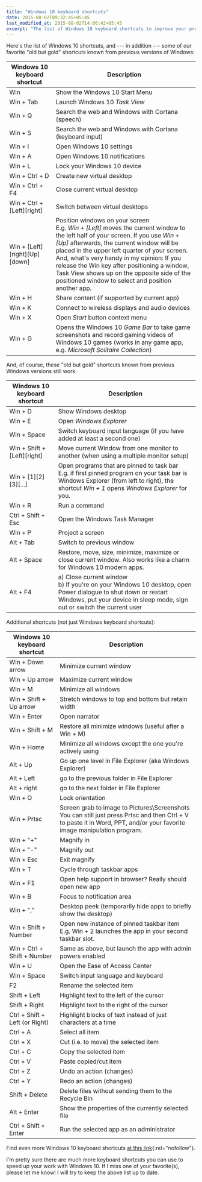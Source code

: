 ```yaml
---
title: "Windows 10 keyboard shortcuts"
date: 2015-08-02T09:32:45+05:45
last_modified_at: 2015-08-02T14:00:42+05:45
excerpt: "The list of Windows 10 keyboard shortcuts to improve your productivity."
---
```


Here's the list of Windows 10 shortcuts, and --- in addition --- some of our favorite "old but gold" shortcuts known from previous versions of Windows:

| Windows 10 keyboard shortcut  | Description                                                                                                                                                                                                                                                                                                                                                                                                                                   |
| ----------------------------- | --------------------------------------------------------------------------------------------------------------------------------------------------------------------------------------------------------------------------------------------------------------------------------------------------------------------------------------------------------------------------------------------------------------------------------------------- |
| Win                           | Show the Windows 10 Start Menu                                                                                                                                                                                                                                                                                                                                                                                                                |
| Win + Tab                     | Launch Windows 10 _Task View_                                                                                                                                                                                                                                                                                                                                                                                                                 |
| Win + Q                       | Search the web and Windows with Cortana (speech)                                                                                                                                                                                                                                                                                                                                                                                              |
| Win + S                       | Search the web and Windows with Cortana (keyboard input)                                                                                                                                                                                                                                                                                                                                                                                      |
| Win + I                       | Open Windows 10 settings                                                                                                                                                                                                                                                                                                                                                                                                                      |
| Win + A                       | Open Windows 10 notifications                                                                                                                                                                                                                                                                                                                                                                                                                 |
| Win + L                       | Lock your Windows 10 device                                                                                                                                                                                                                                                                                                                                                                                                                   |
| Win + Ctrl + D                | Create new virtual desktop                                                                                                                                                                                                                                                                                                                                                                                                                    |
| Win + Ctrl + F4               | Close current virtual desktop                                                                                                                                                                                                                                                                                                                                                                                                                 |
| Win + Ctrl + [Left][right]    | Switch between virtual desktops                                                                                                                                                                                                                                                                                                                                                                                                               |
| Win + [Left][right][Up][down] | Position windows on your screen <br /> E.g. _Win + [Left]_ moves the current window to the left half of your screen. If you use _Win + [Up]_ afterwards, the current window will be placed in the upper left quarter of your screen. <br /> And, what's very handy in my opinion: If you release the Win key after positioning a window, Task View shows up on the opposite side of the positioned window to select and position another app. |
| Win + H                       | Share content (if supported by current app)                                                                                                                                                                                                                                                                                                                                                                                                   |
| Win + K                       | Connect to wireless displays and audio devices                                                                                                                                                                                                                                                                                                                                                                                                |
| Win + X                       | Open _Start_ button context menu                                                                                                                                                                                                                                                                                                                                                                                                              |
| Win + G                       | Opens the Windows 10 _Game Bar_ to take game screenshots and record gaming videos of Windows 10 games (works in any game app, e.g. _Microsoft Solitaire Collection_)                                                                                                                                                                                                                                                                          |

And, of course, these "old but gold" shortcuts known from previous Windows versions still work:

| Windows 10 keyboard shortcut | Description                                                                                                                                                                                       |
| ---------------------------- | ------------------------------------------------------------------------------------------------------------------------------------------------------------------------------------------------- |
| Win + D                      | Show Windows desktop                                                                                                                                                                              |
| Win + E                      | Open _Windows Explorer_                                                                                                                                                                           |
| Win + Space                  | Switch keyboard input language (if you have added at least a second one)                                                                                                                          |
| Win + Shift + [Left][right]  | Move current Window from one monitor to another (when using a multiple monitor setup)                                                                                                             |
| Win + [1][2][3][...]         | Open programs that are pinned to task bar <br /> E.g. if first pinned program on your task bar is Windows Explorer (from left to right), the shortcut _Win + 1_ opens _Windows Explorer_ for you. |
| Win + R                      | Run a command                                                                                                                                                                                     |
| Ctrl + Shift + Esc           | Open the Windows Task Manager                                                                                                                                                                     |
| Win + P                      | Project a screen                                                                                                                                                                                  |
| Alt + Tab                    | Switch to previous window                                                                                                                                                                         |
| Alt + Space                  | Restore, move, size, minimize, maximize or close current window. Also works like a charm for Windows 10 modern apps.                                                                              |
| Alt + F4                     | a) Close current window <br /> b) If you're on your Windows 10 desktop, open Power dialogue to shut down or restart Windows, put your device in sleep mode, sign out or switch the current user   |

Additional shortcuts (not just Windows keyboard shortcuts):

| Windows 10 keyboard shortcut   | Description                                                                                                                                                                     |
| ------------------------------ | ------------------------------------------------------------------------------------------------------------------------------------------------------------------------------- |
| Win + Down arrow               | Minimize current window                                                                                                                                                         |
| Win + Up arrow                 | Maximize current window                                                                                                                                                         |
| Win + M                        | Minimize all windows                                                                                                                                                            |
| Win + Shift + Up arrow         | Stretch windows to top and bottom but retain width                                                                                                                              |
| Win + Enter                    | Open narrator                                                                                                                                                                   |
| Win + Shift + M                | Restore all minimize windows (useful after a Win + M)                                                                                                                           |
| Win + Home                     | Minimize all windows except the one you're actively using                                                                                                                       |
| Alt + Up                       | Go up one level in File Explorer (aka Windows Explorer)                                                                                                                         |
| Alt + Left                     | go to the previous folder in File Explorer                                                                                                                                      |
| Alt + right                    | go to the next folder in File Explorer                                                                                                                                          |
| Win + O                        | Lock orientation                                                                                                                                                                |
| Win + Prtsc                    | Screen grab to image to Pictures\Screenshots <br /> You can still just press Prtsc and then Ctrl + V to paste it in Word, PPT, and/or your favorite image manipulation program. |
| Win + "+"                      | Magnify in                                                                                                                                                                      |
| Win + "-"                      | Magnify out                                                                                                                                                                     |
| Win + Esc                      | Exit magnify                                                                                                                                                                    |
| Win + T                        | Cycle through taskbar apps                                                                                                                                                      |
| Win + F1                       | Open help support in browser? Really should open new app                                                                                                                        |
| Win + B                        | Focus to notification area                                                                                                                                                      |
| Win + ","                      | Desktop peek (temporarily hide apps to briefly show the desktop)                                                                                                                |
| Win + Shift + Number           | Open new instance of pinned taskbar item <br /> E.g. Win + 2 launches the app in your second taskbar slot.                                                                      |
| Win + Ctrl + Shift + Number    | Same as above, but launch the app with admin powers enabled                                                                                                                     |
| Win + U                        | Open the Ease of Access Center                                                                                                                                                  |
| Win + Space                    | Switch input language and keyboard                                                                                                                                              |
| F2                             | Rename the selected item                                                                                                                                                        |
| Shift + Left                   | Highlight text to the left of the cursor                                                                                                                                        |
| Shift + Right                  | Highlight text to the right of the cursor                                                                                                                                       |
| Ctrl + Shift + Left (or Right) | Highlight blocks of text instead of just characters at a time                                                                                                                   |
| Ctrl + A                       | Select all item                                                                                                                                                                 |
| Ctrl + X                       | Cut (i.e. to move) the selected item                                                                                                                                            |
| Ctrl + C                       | Copy the selected item                                                                                                                                                          |
| Ctrl + V                       | Paste copied/cut item                                                                                                                                                           |
| Ctrl + Z                       | Undo an action (changes)                                                                                                                                                        |
| Ctrl + Y                       | Redo an action (changes)                                                                                                                                                        |
| Shift + Delete                 | Delete files without sending them to the Recycle Bin                                                                                                                            |
| Alt + Enter                    | Show the properties of the currently selected file                                                                                                                              |
| Ctrl + Shift + Enter           | Run the selected app as an administrator                                                                                                                                        |

Find even more Windows 10 keyboard shortcuts [at this link](https://support.microsoft.com/en-us/help/12445/windows-keyboard-shortcuts){:rel="nofollow"}.

I'm pretty sure there are much more keyboard shortcuts you can use to speed up your work with Windows 10. If I miss one of your favorite(s), please let me know! I will try to keep the above list up to date.
